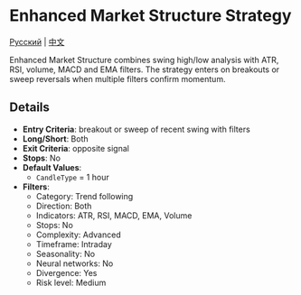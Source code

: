 # Enhanced Market Structure Strategy
[Русский](README_ru.md) | [中文](README_cn.md)

Enhanced Market Structure combines swing high/low analysis with ATR, RSI, volume, MACD and EMA filters. The strategy enters on breakouts or sweep reversals when multiple filters confirm momentum.

## Details

- **Entry Criteria**: breakout or sweep of recent swing with filters
- **Long/Short**: Both
- **Exit Criteria**: opposite signal
- **Stops**: No
- **Default Values**:
  - `CandleType` = 1 hour
- **Filters**:
  - Category: Trend following
  - Direction: Both
  - Indicators: ATR, RSI, MACD, EMA, Volume
  - Stops: No
  - Complexity: Advanced
  - Timeframe: Intraday
  - Seasonality: No
  - Neural networks: No
  - Divergence: Yes
  - Risk level: Medium

